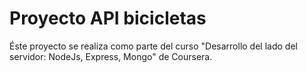 # Proyecto API bicicletas
Éste proyecto se realiza como parte del curso "Desarrollo del lado del servidor: NodeJs, Express, Mongo" de Coursera.